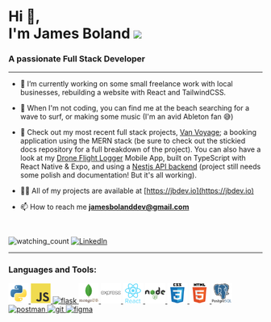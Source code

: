 <h1 align="left">Hi 👋, 
   <br>
   I'm James Boland
          
   <img src="https://img.shields.io/static/v1?label=hello&message=world!&color=orange?style=plastic&logo=appveyor" />
</h1>
<h3 align="left">A passionate Full Stack Developer</h3>

<hr/>

- 🔭 I’m currently working on some small freelance work with local businesses, rebuilding a website with React and TailwindCSS.

- 🌱 When I'm not coding, you can find me at the beach searching for a wave to surf, or making some music (I'm an avid Ableton fan 😅)
  
- 🚐 Check out my most recent full stack projects, [Van Voyage](https://van-voyage.netlify.app); a booking application using the MERN stack (be sure to check out the stickied docs repository for a full breakdown of the project). You can also have a look at my [Drone Flight Logger](https://github.com/JRBoland/drone-api-ui) Mobile App, built on TypeScript with React Native & Expo, and using a [Nestjs API backend](https://github.com/JRBoland/nestjs-drone-api) (project still needs some polish and documentation! But it's all working). 

- 👨‍💻 All of my projects are available at [https://jbdev.io](https://jbdev.io)

- 📫 How to reach me **jamesbolanddev@gmail.com**
<br>
<p align="left"> <img src="https://komarev.com/ghpvc/?username=JRBoland&color=brightgreen" alt="watching_count" />
<a href="https://www.linkedin.com/in/james-boland-4079a717a/" target="_blank"><img src="https://img.shields.io/badge/LinkedIn-%230077B5.svg?&style=flat-square&logo=linkedin&logoColor=white" alt="LinkedIn"></a> </p>
<hr />





<h3 align="left">Languages and Tools:</h3>
<p align="left"> 
   <a href="https://www.python.org" target="_blank" rel="noreferrer"> 
    <img src="https://raw.githubusercontent.com/devicons/devicon/master/icons/python/python-original.svg" alt="python" width="40" height="40"/> 
  </a> 
  <a href="https://developer.mozilla.org/en-US/docs/Web/JavaScript" target="_blank" rel="noreferrer"> 
    <img src="https://raw.githubusercontent.com/devicons/devicon/master/icons/javascript/javascript-original.svg" alt="javascript" width="40" height="40"/>
  </a> 
   <a href="https://flask.palletsprojects.com/" target="_blank" rel="noreferrer"> 
    <img src="https://www.vectorlogo.zone/logos/pocoo_flask/pocoo_flask-icon.svg" alt="flask" width="40" height="40"/> 
  </a> 
   <a href="https://www.mongodb.com/" target="_blank" rel="noreferrer"> 
    <img src="https://raw.githubusercontent.com/devicons/devicon/master/icons/mongodb/mongodb-original-wordmark.svg" alt="mongodb" width="40" height="40"/> 
  </a> 
   <a href="https://expressjs.com" target="_blank" rel="noreferrer"> 
    <img src="https://raw.githubusercontent.com/devicons/devicon/master/icons/express/express-original-wordmark.svg" alt="express" width="40" height="40"/> 
  </a> 
  <a href="https://reactjs.org/" target="_blank" rel="noreferrer"> 
    <img src="https://raw.githubusercontent.com/devicons/devicon/master/icons/react/react-original-wordmark.svg" alt="react" width="40" height="40"/> 
  </a> 
   <a href="https://nodejs.org" target="_blank" rel="noreferrer"> 
    <img src="https://raw.githubusercontent.com/devicons/devicon/master/icons/nodejs/nodejs-original-wordmark.svg" alt="nodejs" width="40" height="40"/> 
  </a> 
   <a href="https://www.w3schools.com/css/" target="_blank" rel="noreferrer"> 
  <img src="https://raw.githubusercontent.com/devicons/devicon/master/icons/css3/css3-original-wordmark.svg" alt="css3" width="40" height="40"/> 
  </a> 
  <a href="https://www.w3.org/html/" target="_blank" rel="noreferrer"> 
    <img src="https://raw.githubusercontent.com/devicons/devicon/master/icons/html5/html5-original-wordmark.svg" alt="html5" width="40" height="40"/>
  </a> 
  <a href="https://www.postgresql.org" target="_blank" rel="noreferrer"> 
    <img src="https://raw.githubusercontent.com/devicons/devicon/master/icons/postgresql/postgresql-original-wordmark.svg" alt="postgresql" width="40" height="40"/> </a> 
  <a href="https://postman.com" target="_blank" rel="noreferrer"> 
    <img src="https://www.vectorlogo.zone/logos/getpostman/getpostman-icon.svg" alt="postman" width="40" height="40"/> 
  </a> 
   <a href="https://git-scm.com/" target="_blank" rel="noreferrer"> 
    <img src="https://www.vectorlogo.zone/logos/git-scm/git-scm-icon.svg" alt="git" width="40" height="40"/> 
  </a> 
   <a href="https://www.figma.com/" target="_blank" rel="noreferrer"> 
    <img src="https://www.vectorlogo.zone/logos/figma/figma-icon.svg" alt="figma" width="40" height="40"/> 
  </a> 
   
</p>


